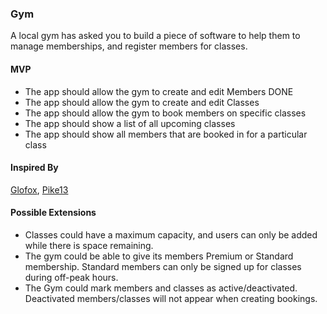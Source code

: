 ### Gym

A local gym has asked you to build a piece of software to help them to manage memberships, and register members for classes.

#### MVP

- The app should allow the gym to create and edit Members DONE
- The app should allow the gym to create and edit Classes
- The app should allow the gym to book members on specific classes 
- The app should show a list of all upcoming classes
- The app should show all members that are booked in for a particular class

#### Inspired By
[Glofox](https://www.glofox.com/club-solution/), [Pike13](https://www.pike13.com/pike13-scheduling-software-demo)

#### Possible Extensions

- Classes could have a maximum capacity, and users can only be added while there is space remaining.
- The gym could be able to give its members Premium or Standard membership. Standard members can only be signed up for classes during off-peak hours.
- The Gym could mark members and classes as active/deactivated. Deactivated members/classes will not appear when creating bookings. 
